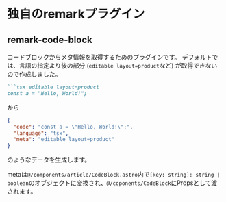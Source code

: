 # 独自のremarkプラグイン

## remark-code-block

コードブロックからメタ情報を取得するためのプラグインです。
デフォルトでは、言語の指定より後の部分 (`editable layout=product`など) が取得できないので作成しました。

```md
```tsx editable layout=product
const a = "Hello, World!";
```

から

```json
{
  "code": "const a = \"Hello, World!\";",
  "language": "tsx",
  "meta": "editable layout=product"
}
```

のようなデータを生成します。

metaは`@/components/article/CodeBlock.astro`内で`[key: string]: string | boolean`のオブジェクトに変換され、`@/coponents/CodeBlock`にPropsとして渡されます。
